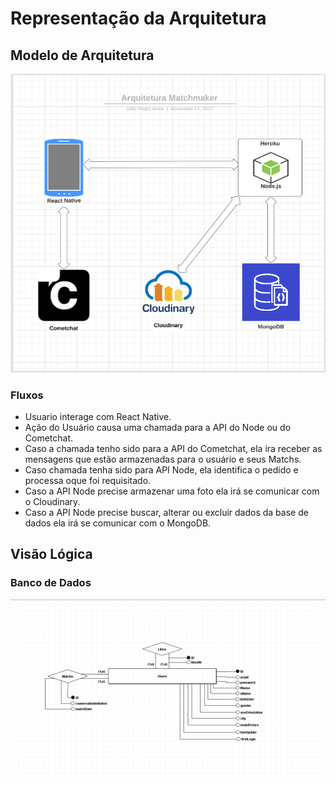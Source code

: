 # Representação da Arquitetura

## Modelo de Arquitetura
![](.gitbook/assets/arquitetura.PNG)

### Fluxos
- Usuario interage com React Native.
- Ação do Usuário causa uma chamada para a API do Node ou do Cometchat.
- Caso a chamada tenho sido para a API do Cometchat, ela ira receber as mensagens que estão armazenadas para o usuário e seus Matchs.
- Caso chamada tenha sido para API Node, ela identifica o pedido e processa oque foi requisitado.
- Caso a API Node precise armazenar uma foto ela irá se comunicar com o Cloudinary.
- Caso a API Node precise buscar, alterar ou excluir dados da base de dados ela irá se comunicar com o MongoDB.

## Visão Lógica

### Banco de Dados
![](.gitbook/assets/modelobd.PNG)


